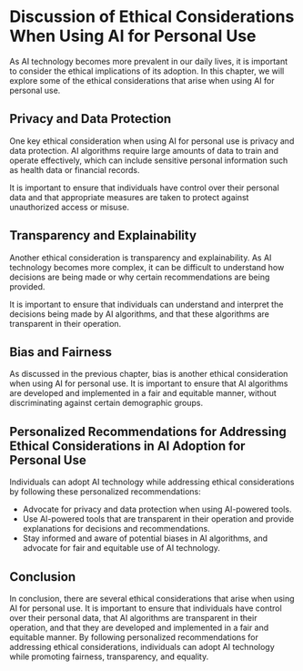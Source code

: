 Discussion of Ethical Considerations When Using AI for Personal Use
======================================================================================================================================

As AI technology becomes more prevalent in our daily lives, it is important to consider the ethical implications of its adoption. In this chapter, we will explore some of the ethical considerations that arise when using AI for personal use.

Privacy and Data Protection
---------------------------

One key ethical consideration when using AI for personal use is privacy and data protection. AI algorithms require large amounts of data to train and operate effectively, which can include sensitive personal information such as health data or financial records.

It is important to ensure that individuals have control over their personal data and that appropriate measures are taken to protect against unauthorized access or misuse.

Transparency and Explainability
-------------------------------

Another ethical consideration is transparency and explainability. As AI technology becomes more complex, it can be difficult to understand how decisions are being made or why certain recommendations are being provided.

It is important to ensure that individuals can understand and interpret the decisions being made by AI algorithms, and that these algorithms are transparent in their operation.

Bias and Fairness
-----------------

As discussed in the previous chapter, bias is another ethical consideration when using AI for personal use. It is important to ensure that AI algorithms are developed and implemented in a fair and equitable manner, without discriminating against certain demographic groups.

Personalized Recommendations for Addressing Ethical Considerations in AI Adoption for Personal Use
--------------------------------------------------------------------------------------------------

Individuals can adopt AI technology while addressing ethical considerations by following these personalized recommendations:

* Advocate for privacy and data protection when using AI-powered tools.
* Use AI-powered tools that are transparent in their operation and provide explanations for decisions and recommendations.
* Stay informed and aware of potential biases in AI algorithms, and advocate for fair and equitable use of AI technology.

Conclusion
----------

In conclusion, there are several ethical considerations that arise when using AI for personal use. It is important to ensure that individuals have control over their personal data, that AI algorithms are transparent in their operation, and that they are developed and implemented in a fair and equitable manner. By following personalized recommendations for addressing ethical considerations, individuals can adopt AI technology while promoting fairness, transparency, and equality.
